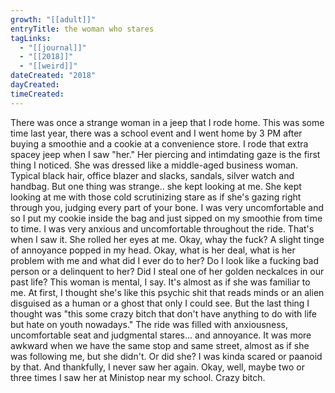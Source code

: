 ```yaml
---
growth: "[[adult]]"
entryTitle: the woman who stares
tagLinks:
  - "[[journal]]"
  - "[[2018]]"
  - "[[weird]]"
dateCreated: "2018"
dayCreated:
timeCreated:
---
```

There was once a strange woman in a jeep that I rode home. This was some time last year, there was a school event and I went home by 3 PM after buying a smoothie and a cookie at a convenience store. I rode that extra spacey jeep when I saw "her." Her piercing and intimdating gaze is the first thing I noticed. She was dressed like a middle-aged business woman. Typical black hair, office blazer and slacks, sandals, silver watch and handbag. But one thing was strange.. she kept looking at me. She kept looking at me with those cold scrutinizing stare as if she's gazing right through you, judging every part of your bone. I was very uncomfortable and so I put my cookie inside the bag and just sipped on my smoothie from time to time. I was very anxious and uncomfortable throughout the ride. That's when I saw it. She rolled her eyes at me. Okay, whay the fuck? A slight tinge of annoyance popped in my head. Okay, what is her deal, what is her problem with me and what did I ever do to her? Do I look like a fucking bad person or a delinquent to her? Did I steal one of her golden neckalces in our past life? This woman is mental, I say. It's almost as if she was familiar to me. At first, I thought she's like this psychic shit that reads minds or an alien disguised as a human or a ghost that only I could see. But the last thing I thought was "this some crazy bitch that don't have anything to do with life but hate on youth nowadays." The ride was filled with anxiousness, uncomfortable seat and judgmental stares... and annoyance. It was more awkward when we have the same stop and same street, almost as if she was following me, but she didn't. Or did she? I was kinda scared or paanoid by that. And thankfully, I never saw her again. Okay, well, maybe two or three times I saw her at Ministop near my school. Crazy bitch. 